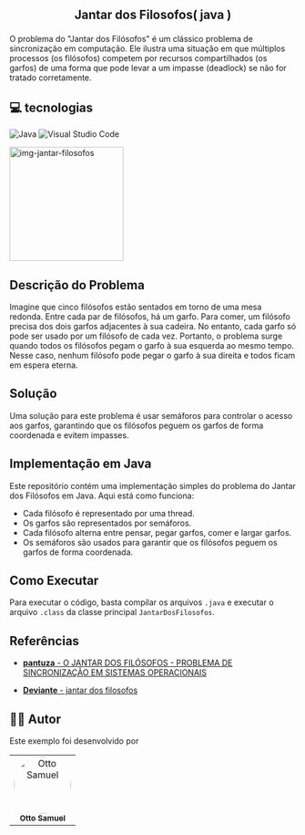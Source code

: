 ## <p align="center">Jantar dos Filosofos( java )</p>

O problema do "Jantar dos Filósofos" é um clássico problema de sincronização em computação. Ele ilustra uma situação em que múltiplos processos (os filósofos) competem por recursos compartilhados (os garfos) de uma forma que pode levar a um impasse (deadlock) se não for tratado corretamente.
## 💻 tecnologias

![Java](https://img.shields.io/badge/java-%23ED8B00.svg?style=for-the-badge&logo=openjdk&logoColor=white) ![Visual Studio Code](https://img.shields.io/badge/Visual%20Studio%20Code-0078d7.svg?style=for-the-badge&logo=visual-studio-code&logoColor=white)


<img src="https://blogger.googleusercontent.com/img/b/R29vZ2xl/AVvXsEjtx0xMPABcnDt8O1TQG4nhDONe7rypA-11Ckdfm4wI6HzXUKbafRRkSTaK6ECyyNQAg69hmPU5rUQNC0babmtAnPdVlwb9d6b9-u5E9qBoJF_3OfZxrZ-aFKRz5bP82eOJq2UrOpssG9dC/s800/jantar-filosofos.jpg" height="200" widht="300" alt="img-jantar-filosofos"/>

## Descrição do Problema

Imagine que cinco filósofos estão sentados em torno de uma mesa redonda. Entre cada par de filósofos, há um garfo. Para comer, um filósofo precisa dos dois garfos adjacentes à sua cadeira. No entanto, cada garfo só pode ser usado por um filósofo de cada vez. Portanto, o problema surge quando todos os filósofos pegam o garfo à sua esquerda ao mesmo tempo. Nesse caso, nenhum filósofo pode pegar o garfo à sua direita e todos ficam em espera eterna.

## Solução

Uma solução para este problema é usar semáforos para controlar o acesso aos garfos, garantindo que os filósofos peguem os garfos de forma coordenada e evitem impasses.

## Implementação em Java

Este repositório contém uma implementação simples do problema do Jantar dos Filósofos em Java. Aqui está como funciona:

- Cada filósofo é representado por uma thread.
- Os garfos são representados por semáforos.
- Cada filósofo alterna entre pensar, pegar garfos, comer e largar garfos.
- Os semáforos são usados para garantir que os filósofos peguem os garfos de forma coordenada.

## Como Executar

Para executar o código, basta compilar os arquivos `.java` e executar o arquivo `.class` da classe principal `JantarDosFilosofos`.

## Referências

- [**pantuza** - O JANTAR DOS FILÓSOFOS - PROBLEMA DE SINCRONIZAÇÃO EM SISTEMAS OPERACIONAIS](https://blog.pantuza.com/artigos/o-jantar-dos-filosofos-problema-de-sincronizacao-em-sistemas-operacionais)

- [**Deviante** - jantar dos filosofos](https://www.deviante.com.br/noticias/entre-forks-e-segredos/#:~:text=Starvation,evento%20também%20conhecido%20como%20Starvation.)

## 🧑‍💻 Autor

Este exemplo foi desenvolvido por <br>
<table>
  <tr>
     <td align="center">
       <a href="https://github.com/Otto-Samuel">
         <img src="https://avatars.githubusercontent.com/u/162514493?v=4" style="border-radius: 50%" width="100px;" alt="Otto Samuel"/>
         <br />
         <sub><b>Otto Samuel</b></sub>
       </a>
     </td>
  </tr>
</table>


